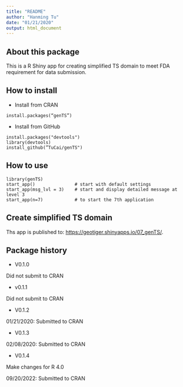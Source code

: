 ```yaml
---
title: "README"
author: "Hanming Tu"
date: "01/21/2020"
output: html_document
---
```


## About this package


This is a R Shiny app for creating simplified TS domain to meet FDA requirement for data submission. 

## How to install 


* Install from CRAN

```
install.packages(“genTS”)
```

* Install from GitHub

```
install.packages("devtools")
library(devtools)
install_github(”TuCai/genTS")
```

## How to use

```
library(genTS)
start_app()               # start with default settings
start_app(msg_lvl = 3)    # start and display detailed message at level 3
start_app(n=7)            # to start the 7th application
```

## Create simplified TS domain

Ths app is published to: https://geotiger.shinyapps.io/07_genTS/.

## Package history

* V0.1.0

Did not submit to CRAN

* v0.1.1

Did not submit to CRAN

* V0.1.2

01/21/2020: Submitted to CRAN 

* V0.1.3

02/08/2020: Submitted to CRAN 

* V0.1.4

Make changes for R 4.0

09/20/2022: Submitted to CRAN 

